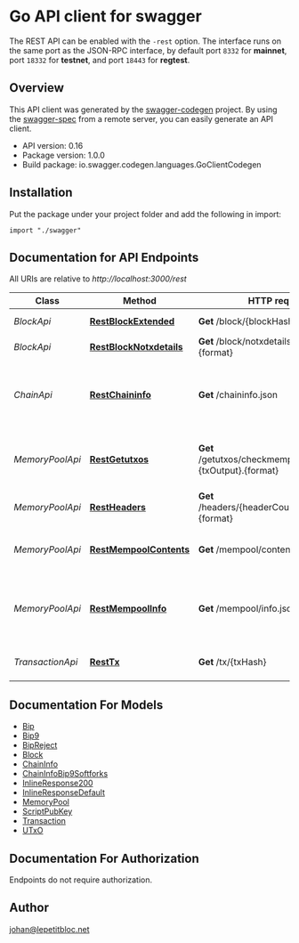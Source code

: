 # Go API client for swagger

The REST API can be enabled with the `-rest` option. The interface runs on the same port as the JSON-RPC interface, by default port `8332` for **mainnet**, port `18332` for **testnet**, and port `18443` for **regtest**.

## Overview
This API client was generated by the [swagger-codegen](https://github.com/swagger-api/swagger-codegen) project.  By using the [swagger-spec](https://github.com/swagger-api/swagger-spec) from a remote server, you can easily generate an API client.

- API version: 0.16
- Package version: 1.0.0
- Build package: io.swagger.codegen.languages.GoClientCodegen

## Installation
Put the package under your project folder and add the following in import:
```golang
import "./swagger"
```

## Documentation for API Endpoints

All URIs are relative to *http://localhost:3000/rest*

Class | Method | HTTP request | Description
------------ | ------------- | ------------- | -------------
*BlockApi* | [**RestBlockExtended**](docs/BlockApi.md#restblockextended) | **Get** /block/{blockHash} | Get block by hash.
*BlockApi* | [**RestBlockNotxdetails**](docs/BlockApi.md#restblocknotxdetails) | **Get** /block/notxdetails/{blockHash}.{format} | Get block by hash.
*ChainApi* | [**RestChaininfo**](docs/ChainApi.md#restchaininfo) | **Get** /chaininfo.json | Returns various state info regarding block chain processing.
*MemoryPoolApi* | [**RestGetutxos**](docs/MemoryPoolApi.md#restgetutxos) | **Get** /getutxos/checkmempool/{txHash}-{txOutput}.{format} | Returns Unspent Transaction (TX) Outputs
*MemoryPoolApi* | [**RestHeaders**](docs/MemoryPoolApi.md#restheaders) | **Get** /headers/{headerCount}/{blockHash}.{format} | Returns headers.
*MemoryPoolApi* | [**RestMempoolContents**](docs/MemoryPoolApi.md#restmempoolcontents) | **Get** /mempool/contents.json | Returns transactions in the TX mempool.
*MemoryPoolApi* | [**RestMempoolInfo**](docs/MemoryPoolApi.md#restmempoolinfo) | **Get** /mempool/info.json | Returns various information about the TX mempool.
*TransactionApi* | [**RestTx**](docs/TransactionApi.md#resttx) | **Get** /tx/{txHash} | Get transaction by hash.


## Documentation For Models

 - [Bip](docs/Bip.md)
 - [Bip9](docs/Bip9.md)
 - [BipReject](docs/BipReject.md)
 - [Block](docs/Block.md)
 - [ChainInfo](docs/ChainInfo.md)
 - [ChainInfoBip9Softforks](docs/ChainInfoBip9Softforks.md)
 - [InlineResponse200](docs/InlineResponse200.md)
 - [InlineResponseDefault](docs/InlineResponseDefault.md)
 - [MemoryPool](docs/MemoryPool.md)
 - [ScriptPubKey](docs/ScriptPubKey.md)
 - [Transaction](docs/Transaction.md)
 - [UTxO](docs/UTxO.md)


## Documentation For Authorization
 Endpoints do not require authorization.


## Author

johan@lepetitbloc.net

